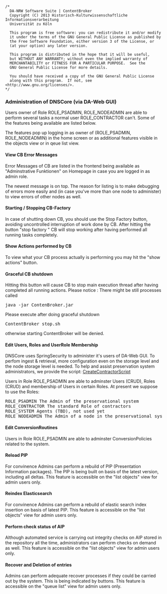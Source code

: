 	/*
	  DA-NRW Software Suite | ContentBroker
	  Copyright (C) 2013 Historisch-Kulturwissenschaftliche Informationsverarbeitung
	  Universität zu Köln
	
	  This program is free software: you can redistribute it and/or modify
	  it under the terms of the GNU General Public License as published by
	  the Free Software Foundation, either version 3 of the License, or
	  (at your option) any later version.
	
	  This program is distributed in the hope that it will be useful,
	  but WITHOUT ANY WARRANTY; without even the implied warranty of
	  MERCHANTABILITY or FITNESS FOR A PARTICULAR PURPOSE.  See the
	  GNU General Public License for more details.
	
	  You should have received a copy of the GNU General Public License
	  along with this program.  If not, see <http://www.gnu.org/licenses/>.
	*/
	
### Administration of DNSCore (via DA-Web GUI)

Users owner of Role ROLE_PSADMIN, ROLE_NODEADMIN are able to perform several tasks a normal user ROLE_CONTRACTOR can't.
Some of the features being available are listed below.

The features pop up logging in as owner of (ROLE_PSADMIN, ROLE_NODEADMIN) in the home screen or as additional features visible in the objects view or in qeue list view. 

#### View CB Error Messages 

Error Messages of CB are listed in the frontend being available as "Adminstrative Funktionen" 
on Homepage in case you are logged in as admin role. 

The newest message is on top. The reason for listing is to make debugging 
of errors more easily and (in case you've more than one node to administer) to view errors 
of other nodes as well. 

#### Starting / Stopping CB-Factory 

In case of shutting down CB, you should use the Stop Factory button, 
avoiding uncontrolled interruption of work done by CB. After hitting the button "stop factory "
CB will stop working after having performed all running tasks completely. 

#### Show Actions performed by CB 

To view what your CB process actually is performing you may hit the "show actions" button. 

#### Graceful CB shutdown 

Hitting this button will cause CB to stop main execution thread after having completed all 
running actions. Please notice : There might be still processes called 

<pre>java -jar ContenBroker.jar</pre>

Please execute after doing graceful shutdown
<pre>ContentBroker_stop.sh</pre> otherwise starting ContentBroker will be denied.


#### Edit Users, Roles and UserRole Membership

DNSCore uses SpringSecurity to administer it's users of DA-Web GUI. 
To perfom ingest & retrieval, more configuration even on the storage level and the node storage level is needed.
To help and assist preservation system administrators, we provide the script: [CreateContractorScript](ContentBroker/src/main/bash/createiRODSContractor.sh)

Users in Role ROLE_PSADMIN are able to adminster Users (CRUD), Roles (CRUD) and membership of Users in certain Roles. 
At present we suppose to use the Roles:

<pre>
ROLE_PSADMIN The Admin of the preservational system
ROLE_CONTRACTOR The standard Role of contractors
ROLE_SYSTEM Agents (TBD), not used yet
ROLE_NODEADMIN The Admin of a node in the preservational system's domain. 
</pre>

#### Edit ConversionRoutines

Users in Role ROLE_PSADMIN are able to adminster ConversionPolicies related to the system.
 
#### Reload PIP

For convinence Admins can perform a rebuild of PIP (Presentation  Information packages). 
The PIP is being built on basis of the latest version, including all deltas. This feature is accessible on the "list objects" view for admin users only.

#### Reindex Elasticsearch

For convinence Admins can perform a rebuild of elastic search index insertion on basis of latest
PIP. This feature is accessible on the "list objects" view for admin users only.

#### Perform check status of AIP

Although automated service is carrying out integrity checks on AIP stored in the repository all 
the time, administrators can perform checks on demand as well. This feature is accessible on the "list objects" view for admin users only.


#### Recover and Deletion of entries

Admins can perform adequate recover processes if they could be carried out by the system.  This is being indicated by buttons.  This feature is accessible on the "queue list" view for admin users only.
